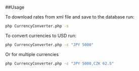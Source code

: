 ##Usage

To download rates from xml file and save to the database run:

```bash
php CurrencyConverter.php -s
```
To convert currencies to USD run:
```bash
php CurrencyConverter.php -c "JPY 5000"
```
Or for multiple currencies
```bash
php CurrencyConverter.php -c "JPY 5000,CZK 62.5"
```
